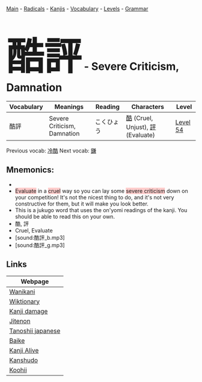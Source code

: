 <style> bigfont {font-size: 100px}</style>
[Main](../README.md) -
[Radicals](../radicals.md) -
[Kanjis](../kanjis.md) -
[Vocabulary](../vocabulary.md) -
[Levels](../levels.md) -
[Grammar](../grammar.md)
# <bigfont> 酷評</bigfont> - Severe Criticism, Damnation 

| Vocabulary | Meanings | Reading | Characters | Level |
| --- | --- | --- | --- | --- |
| 酷評 | Severe Criticism, Damnation | こくひょう |  [酷](../kanjis/酷.md) (Cruel, Unjust), [評](../kanjis/評.md) (Evaluate) | [Level 54](../levels/wk_level54.md) |

Previous vocab: [冷酷](冷酷.md) Next vocab: [鎌](鎌.md) 

## Mnemonics:

* 
* <span style="background-color:#ffcccb"> Evaluate</span> in a <span style="background-color:#ffcccb"> cruel</span> way so you can lay some <span style="background-color:#ffcccb"> severe criticism</span> down on your competition! It's not the nicest thing to do, and it's not very constructive for them, but it will make you look better. 
* This is a jukugo word that uses the on'yomi readings of the kanji. You should be able to read this on your own.
* 酷, 評
* Cruel, Evaluate
* [sound:酷評_b.mp3]
* [sound:酷評_g.mp3]


## Links 

| Webpage |
| --- |
| [Wanikani          ](https://www.wanikani.com/kanji/酷評) |
| [Wiktionary        ](https://en.wiktionary.org/wiki/酷評) |
| [Kanji damage      ](http://www.kanjidamage.com/kanji/search?utf8=✓&q=酷評) |
| [Jitenon           ](https://jitenon.com/kanji/酷評) |
| [Tanoshii japanese ](https://www.tanoshiijapanese.com/dictionary/kanji.cfm?k=酷評) |
| [Baike             ](https://baike.baidu.com/item/酷評) |
| [Kanji Alive       ](https://app.kanjialive.com/酷評) |
| [Kanshudo          ](https://www.kanshudo.com/searchmn?q=酷評) |
| [Koohii            ](https://kanji.koohii.com/study/kanji/酷評) |
